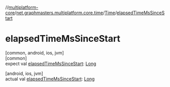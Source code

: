 //[multiplatform-core](../../../index.md)/[net.graphmasters.multiplatform.core.time](../index.md)/[Time](index.md)/[elapsedTimeMsSinceStart](elapsed-time-ms-since-start.md)

# elapsedTimeMsSinceStart

[common, android, ios, jvm]\
[common]\
expect val [elapsedTimeMsSinceStart](elapsed-time-ms-since-start.md): [Long](https://kotlinlang.org/api/latest/jvm/stdlib/kotlin/-long/index.html)

[android, ios, jvm]\
actual val [elapsedTimeMsSinceStart](elapsed-time-ms-since-start.md): [Long](https://kotlinlang.org/api/latest/jvm/stdlib/kotlin/-long/index.html)
